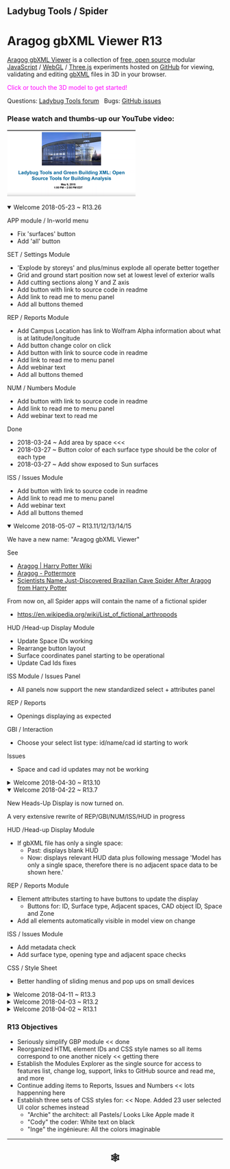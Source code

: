 
## Ladybug Tools / Spider

# Aragog gbXML Viewer R13

[Aragog gbXML Viewer]( https://github.com/ladybug-tools/spider "Source code on GitHub" ) is a collection of [free, open source]( https://opensource.guide/ "Read all about it at OpenSource Guides" ) modular [JavaScript]( https://developer.mozilla.org/en-US/docs/Web/JavaScript/About_JavaScript "Callout to Brendan" ) / [WebGL]( https://www.khronos.org/webgl/ "Tip of the hat to Ken Russell" ) / [Three.js]( https://threejs.org/ "Hi Mr.doob" ) experiments hosted on [GitHub]( https://github.com/about "Beep for where the geek peeps keep" ) for viewing, validating and editing [gbXML]( http://gbxml.org "Where's your schema today?" ) files in 3D in your browser.

<span style=color:magenta>Click or touch the 3D model to get started!</span>

Questions: [Ladybug Tools forum]( http://discourse.ladybug.tools/c/spider "Hi Mostapha" ) &nbsp; Bugs: [GitHub issues]( https://github.com/ladybug-tools/spider/issues "Say hello to Michal & Theo!" )

### Please watch and thumbs-up our YouTube video:

[![2018-05-08 Webinar: Ladybug Tools and Green Building XML: Open Source Tools for Building Analysis]( ../../../images/2018-05-08-gbxml-webinar-300px.png )]( https://www.youtube.com/watch?v=qHFEhD2SsDA "" )

<!--
<details open>

<summary>Welcome  ~ R.</summary>

</details>
-->


<details open>

<summary>Welcome 2018-05-23 ~ R13.26</summary>

APP module / In-world menu
* Fix 'surfaces' button
* Add 'all' button

SET / Settings Module
* 'Explode by storeys' and plus/minus explode all operate better together
* Grid and ground start position now set at lowest level of exterior walls
* Add cutting sections along Y and Z axis
* Add button with link to source code in readme
* Add link to read me to menu panel
* Add all buttons themed

REP / Reports Module
* Add Campus Location has link to Wolfram Alpha information about what is at latitude/longitude
* Add button change color on click
* Add button with link to source code in readme
* Add link to read me to menu panel
* Add webinar text
* Add all buttons themed

NUM / Numbers Module
* Add button with link to source code in readme
* Add link to read me to menu panel
* Add webinar text to read me

Done
* 2018-03-24 ~ Add area by space <<<
* 2018-03-27 ~ Button color of each surface type should be the color of each type
* 2018-03-27 ~ Add show exposed to Sun surfaces

ISS / Issues Module
* Add button with link to source code in readme
* Add link to read me to menu panel
* Add webinar text
* Add all buttons themed


</details><details open>

<summary>Welcome 2018-05-07 ~ R13.11/12/13/14/15</summary>

We have a new name: "Aragog gbXML Viewer"

See
* [Aragog | Harry Potter Wiki]( http://harrypotter.wikia.com/wiki/Aragog )
* [Aragog - Pottermore]( https://www.pottermore.com/explore-the-story/aragog )
* [Scientists Name Just-Discovered Brazilian Cave Spider After Aragog from Harry Potter]( http://mentalfloss.com/article/524700/scientists-name-just-discovered-brazilian-cave-spider-after-aragog-harry-potter )

From now on, all Spider apps will contain the name of a fictional spider

* <https://en.wikipedia.org/wiki/List_of_fictional_arthropods>

HUD /Head-up Display Module
* Update Space IDs working
* Rearrange button layout
* Surface coordinates panel starting to be operational
* Update Cad Ids fixes

ISS Module / Issues Panel
* All panels now support the new standardized select + attributes panel

REP / Reports
* Openings displaying as expected

GBI / Interaction
* Choose your select list type: id/name/cad id starting to work

Issues
* Space and cad id updates may not be working


</details><details>

<summary>Welcome 2018-04-30 ~ R13.10</summary>

HUD /Head-up Display Module
* Update CAD Object ID now working
* Update Space IDs nearly working

</details><details open>

<summary>Welcome 2018-04-22 ~ R13.7</summary>

New Heads-Up Display is now turned on.

A very extensive rewrite of REP/GBI/NUM/ISS/HUD in progress

HUD /Head-up Display Module
* If gbXML file has only a single space:
	* Past: displays blank HUD
	* Now: displays relevant HUD data plus following message 'Model has only a single space, therefore there is no adjacent space data to be shown here.'

REP / Reports Module
* Element attributes starting to have buttons to update the display
	* Buttons for: ID, Surface type, Adjacent spaces, CAD object ID, Space and Zone
* Add all elements automatically visible in model view on change

ISS / Issues Module
* Add metadata check
* Add surface type, opening type and adjacent space checks

CSS / Style Sheet
* Better handling of sliding menus and pop ups on small devices

</details><details>

<summary>Welcome 2018-04-11 ~ R13.3</summary>


HUD /Head-up Display Module
* If gbXML file has only a single space:
	* Past: displays blank HUD
	* Now: displays relevant HUD data plus following message 'Model has only a single space, therefore there is no adjacent space data to be shown here.'

REP / Reports Module
* Element attributes starting to have buttons to update the display
	* Buttons for: ID, Surface type, Adjacent spaces, CAD object ID, Space and Zone
* Add all elements automatically visible in model view on change

ISS / Issues Module
* Add metadata check
* Add surface type, opening type and adjacent space checks

CSS / Style Sheet
* Better handling of sliding menus and pop ups on small devices
* Left menu needs more work

</details><details>

<summary>Welcome 2018-04-03 ~ R13.2</summary>

REP / Reports Module
* Very reorganized / all functions based on set and get
	* Should be more maintainable and extendable
* Variable and function names with clearer / more self-evident structure

APP / Application Module

* Only a single Feature panel is visible at any given time
	* Multiple visible panels added complexity without much benefit

</details><details>

<summary>Welcome 2018-04-02 ~ R13.1 </summary>

R13.2

HUD /Head-up Display Module
* If gbXML file has only a single space:
	* Past: displays blank HUD
	* Now: displays relevant HUD data plus following message 'Model has only a single space, therefore there is no adjacent space data to be shown here.'

REP / Reports Module
* Element attributes starting to have buttons to update the display
	* Buttons for: ID, Surface type, Adjacent spaces, CAD object ID, Space and Zone
* Spaces report has zoom button

CSS / Style Sheet
* Better handling of sliding menus and pop ups on small devices
* Left
R13.1
* Starting to have revision numbers
* REP / Reports Module
	Add 'Openings by Type' panel

ISS / Issues & Num / Numbers Modules
* Various fixes

HUD / Heads-Up Display Module
* Added and appears to be functioning OK
* Add the style theming to the window
* Streamline self-loading capability

Issue: Process of toggling the visibility of meshes, edges and openings needs streamlining.
* Often things that should be made visible when clicking around are not
* You need to click the 'all' button too often

R13
* 2018-03-26:First Commit
* 2018-03-29: Multiple color themes and menu-toggles looking good
* 2018-03-31 ~ REP / Reports Module
	* New user experience
	* Display reports for all available attributes for surfaces, spaces, storeys, zones and openings
	* Add opening visibility toggle
	* Add 'Exposed to Sun' button
</details>

### R13 Objectives

* Seriously simplify GBP module << done
* Reorganized HTML element IDs and CSS style names so all items correspond to one another nicely << getting there
* Establish the Modules Explorer as the single source for access to features list, change log, support, links to GitHub source and read me, and more
* Continue adding items to Reports, Issues and Numbers << lots happenning here
* Establish three sets of CSS styles for: << Nope. Added 23 user selected UI color schemes instead
	* "Archie" the architect: all Pastels/ Looks Like Apple made it
	* "Cody" the coder: White text on black
	* "Inge" the ingénieure: All the colors imaginable



***

<h2 onclick=divMenu.scrollTop=0; style=cursor:pointer;text-align:center; title='go to top and, btw, my web is better than your web' > &#x1f578; </h2>
